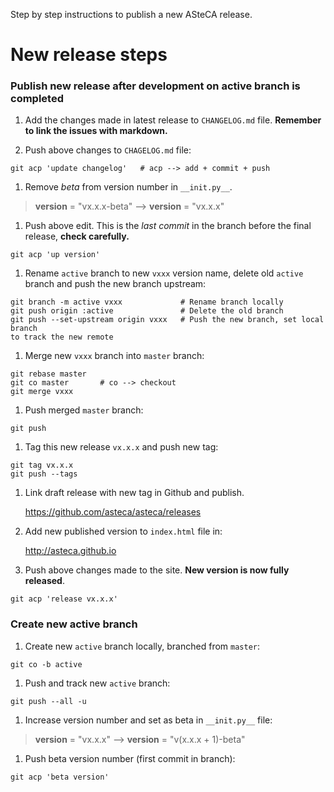 Step by step instructions to publish a new ASteCA release.

# New release steps

### Publish new release after development on active branch is completed

1. Add the changes made in latest release to `CHANGELOG.md` file. **Remember to
link the issues with markdown.**

1. Push above changes to `CHAGELOG.md` file:
  ````
  git acp 'update changelog'   # acp --> add + commit + push
  ````

1. Remove _beta_ from version number in `__init.py__`.
  > __version__ = "vx.x.x-beta" --> __version__ = "vx.x.x"

1. Push above edit. This is the *last commit* in the branch before the final
release, **check carefully.**
  ````
  git acp 'up version'
  ````

1. Rename `active` branch to new `vxxx` version name, delete old `active`
branch and push the new branch upstream:
  ````
  git branch -m active vxxx             # Rename branch locally
  git push origin :active               # Delete the old branch
  git push --set-upstream origin vxxx   # Push the new branch, set local branch
  to track the new remote
  ````

1. Merge new `vxxx` branch into `master` branch:
  ````
  git rebase master
  git co master       # co --> checkout
  git merge vxxx
  ````

1. Push merged `master` branch:
  ````
  git push
  ````

1. Tag this new release `vx.x.x` and push new tag:
  ````
  git tag vx.x.x
  git push --tags
  ````

1. Link draft release with new tag in Github and publish.

   https://github.com/asteca/asteca/releases

1. Add new published version to `index.html` file in:

   http://asteca.github.io

1. Push above changes made to the site. **New version is now fully released**.
  ````
  git acp 'release vx.x.x'
  ````

### Create new active branch

1. Create new `active` branch locally, branched from `master`:
  ````
  git co -b active
  ````

1. Push and track new `active` branch:
  ````
  git push --all -u
  ````

1. Increase version number and set as beta in `__init.py__` file:
  > __version__ = "vx.x.x" --> __version__ = "v(x.x.x + 1)-beta"

1. Push beta version number (first commit in branch):
  ````
  git acp 'beta version'
  ````

